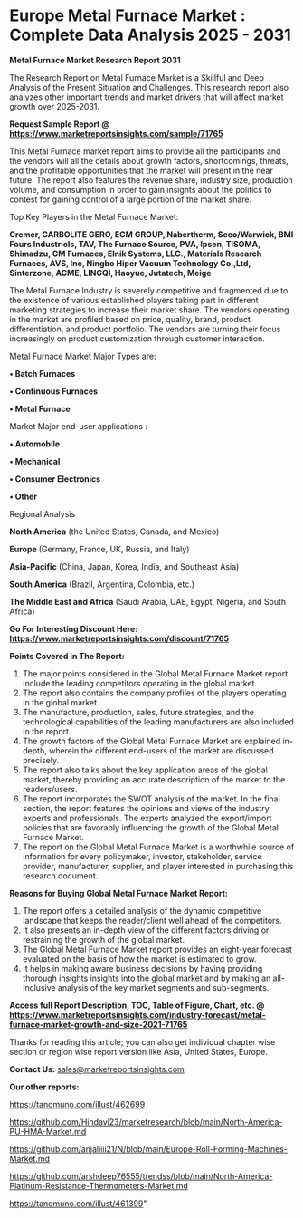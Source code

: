 # Europe Metal Furnace Market : Complete Data Analysis 2025 - 2031

<strong>Metal Furnace Market Research Report 2031</strong>

The Research Report on Metal Furnace Market is a Skillful and Deep Analysis of the Present Situation and Challenges. This research report also analyzes other important trends and market drivers that will affect market growth over 2025-2031.

<strong>Request Sample Report @ <a href=https://www.marketreportsinsights.com/sample/71765>https://www.marketreportsinsights.com/sample/71765</a></strong>

This Metal Furnace market report aims to provide all the participants and the vendors will all the details about growth factors, shortcomings, threats, and the profitable opportunities that the market will present in the near future. The report also features the revenue share, industry size, production volume, and consumption in order to gain insights about the politics to contest for gaining control of a large portion of the market share.

Top Key Players in the Metal Furnace Market:

<strong>Cremer, CARBOLITE GERO, ECM GROUP, Nabertherm, Seco/Warwick, BMI Fours Industriels, TAV, The Furnace Source, PVA, Ipsen, TISOMA, Shimadzu, CM Furnaces, Elnik Systems, LLC., Materials Research Furnaces, AVS, Inc, Ningbo Hiper Vacuum Technology Co.,Ltd, Sinterzone, ACME, LINGQI, Haoyue, Jutatech, Meige</strong>

The Metal Furnace Industry is severely competitive and fragmented due to the existence of various established players taking part in different marketing strategies to increase their market share. The vendors operating in the market are profiled based on price, quality, brand, product differentiation, and product portfolio. The vendors are turning their focus increasingly on product customization through customer interaction.

Metal Furnace Market Major Types are:

<strong>• Batch Furnaces

• Continuous Furnaces

• Metal Furnace</strong>

Market Major end-user applications :

<strong>• Automobile

• Mechanical

• Consumer Electronics

• Other</strong>

Regional Analysis

</u><strong><b>North America</b></strong> (the United States, Canada, and Mexico)

<strong><b>Europe </b></strong>(Germany, France, UK, Russia, and Italy)

<strong><b>Asia-Pacific</b></strong> (China, Japan, Korea, India, and Southeast Asia)

<strong><b>South America</b></strong> (Brazil, Argentina, Colombia, etc.)

<strong><b>The Middle East and Africa</b></strong> (Saudi Arabia, UAE, Egypt, Nigeria, and South Africa)

<strong>Go For Interesting Discount Here: <a href=https://www.marketreportsinsights.com/discount/71765>https://www.marketreportsinsights.com/discount/71765</a></strong>

<strong>Points Covered in The Report:</strong>
<ol>
  <li>The major points considered in the Global Metal Furnace Market report include the leading competitors operating in the global market.</li>
  <li>The report also contains the company profiles of the players operating in the global market.</li>
  <li>The manufacture, production, sales, future strategies, and the technological capabilities of the leading manufacturers are also included in the report.</li>
  <li>The growth factors of the Global Metal Furnace Market are explained in-depth, wherein the different end-users of the market are discussed precisely.</li>
  <li>The report also talks about the key application areas of the global market, thereby providing an accurate description of the market to the readers/users.</li>
  <li>The report incorporates the SWOT analysis of the market. In the final section, the report features the opinions and views of the industry experts and professionals. The experts analyzed the export/import policies that are favorably influencing the growth of the Global Metal Furnace Market.</li>
  <li>The report on the Global Metal Furnace Market is a worthwhile source of information for every policymaker, investor, stakeholder, service provider, manufacturer, supplier, and player interested in purchasing this research document.</li>
</ol>
<strong>Reasons for Buying Global Metal Furnace Market Report:</strong>

<ol>
  <li>The report offers a detailed analysis of the dynamic competitive landscape that keeps the reader/client well ahead of the competitors.</li>
  <li>It also presents an in-depth view of the different factors driving or restraining the growth of the global market.</li>
  <li>The Global Metal Furnace Market report provides an eight-year forecast evaluated on the basis of how the market is estimated to grow.</li>
  <li>It helps in making aware business decisions by having providing thorough insights insights into the global market and by making an all-inclusive analysis of the key market segments and sub-segments.</li>
</ol>
<strong>Access full Report Description, TOC, Table of Figure, Chart, etc. @ <a href=https://www.marketreportsinsights.com/industry-forecast/metal-furnace-market-growth-and-size-2021-71765>https://www.marketreportsinsights.com/industry-forecast/metal-furnace-market-growth-and-size-2021-71765</a></strong>


Thanks for reading this article; you can also get individual chapter wise section or region wise report version like Asia, United States, Europe.

<strong>Contact Us:</strong>
sales@marketreportsinsights.com

<strong>Our other reports:</strong>

<a href=https://tanomuno.com/illust/462699>https://tanomuno.com/illust/462699</a>

<a href=https://github.com/Hindavi23/marketresearch/blob/main/North-America-PU-HMA-Market.md>https://github.com/Hindavi23/marketresearch/blob/main/North-America-PU-HMA-Market.md</a>

<a href=https://github.com/anjaliiii21/N/blob/main/Europe-Roll-Forming-Machines-Market.md>https://github.com/anjaliiii21/N/blob/main/Europe-Roll-Forming-Machines-Market.md</a>

<a href=https://github.com/arshdeep76555/trendss/blob/main/North-America-Platinum-Resistance-Thermometers-Market.md>https://github.com/arshdeep76555/trendss/blob/main/North-America-Platinum-Resistance-Thermometers-Market.md</a>

<a href=https://tanomuno.com/illust/461399>https://tanomuno.com/illust/461399</a>"
